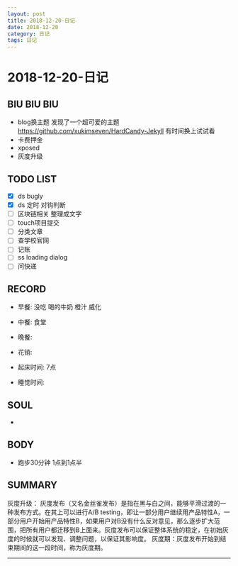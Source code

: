 ```yaml
---
layout: post
title: 2018-12-20-日记
date: 2018-12-20
category: 日记
tags: 日记
---
```

# 2018-12-20-日记
## BIU BIU BIU
- blog换主题 发现了一个超可爱的主题 https://github.com/xukimseven/HardCandy-Jekyll 有时间换上试试看
- 卡费押金
- xposed
- 灰度升级
 
## TODO LIST
- [x] ds bugly
- [x] ds 定时 对钩判断
- [ ] 区块链相关 整理成文字
- [ ] touch项目提交
- [ ] 分类文章
- [ ] 查学校官网
- [ ] 记账
- [ ] ss loading dialog
- [ ] 问快递
 
## RECORD
- 早餐:  没吃 喝的牛奶 橙汁 威化
- 中餐:  食堂
- 晚餐:  
 
- 花销:  
 
- 起床时间:  7点
- 睡觉时间:  
 
## SOUL
- 
 
## BODY
- 跑步30分钟 1点到1点半
 
## SUMMARY
 
 灰度升级：
灰度发布（又名金丝雀发布）是指在黑与白之间，能够平滑过渡的一种发布方式。在其上可以进行A/B testing，即让一部分用户继续用产品特性A，一部分用户开始用产品特性B，如果用户对B没有什么反对意见，那么逐步扩大范围，把所有用户都迁移到B上面来。灰度发布可以保证整体系统的稳定，在初始灰度的时候就可以发现、调整问题，以保证其影响度。
灰度期：灰度发布开始到结束期间的这一段时间，称为灰度期。  

---


